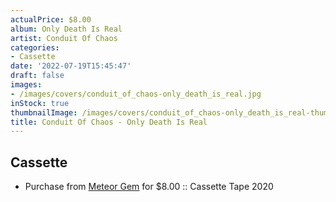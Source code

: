```yaml
---
actualPrice: $8.00
album: Only Death Is Real
artist: Conduit Of Chaos
categories:
- Cassette
date: '2022-07-19T15:45:47'
draft: false
images:
- /images/covers/conduit_of_chaos-only_death_is_real.jpg
inStock: true
thumbnailImage: /images/covers/conduit_of_chaos-only_death_is_real-thumb.jpg
title: Conduit Of Chaos - Only Death Is Real
---
```


## Cassette
* Purchase from [Meteor Gem](https://meteor-gem.com/products/used-conduit-of-chaos-only-death-is-real-cassette) for $8.00 :: Cassette Tape 2020

